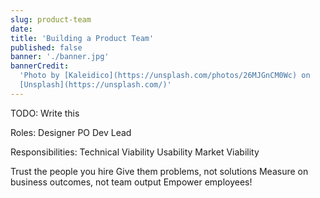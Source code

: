 ```yaml
---
slug: product-team
date: 
title: 'Building a Product Team'
published: false
banner: './banner.jpg'
bannerCredit:
  'Photo by [Kaleidico](https://unsplash.com/photos/26MJGnCM0Wc) on
  [Unsplash](https://unsplash.com/)'
---
```

 
TODO: Write this

Roles:
Designer
PO
Dev Lead

Responsibilities:
Technical Viability
Usability
Market Viability

Trust the people you hire
Give them problems, not solutions
Measure on business outcomes, not team output
Empower employees!